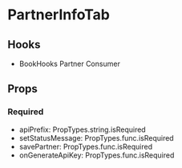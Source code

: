 # PartnerInfoTab

## Hooks

- BookHooks Partner Consumer

## Props

### Required

- apiPrefix: PropTypes.string.isRequired
- setStatusMessage: PropTypes.func.isRequired
- savePartner: PropTypes.func.isRequired
- onGenerateApiKey: PropTypes.func.isRequired
